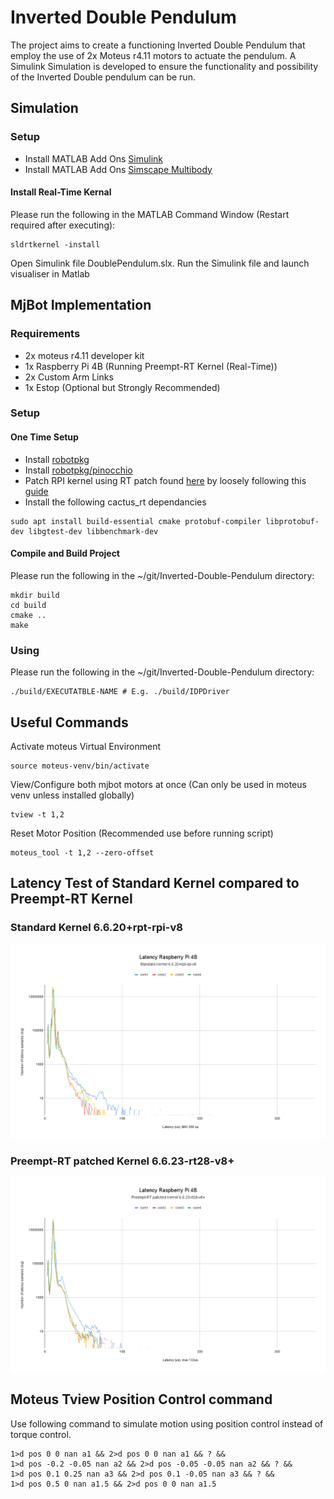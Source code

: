 # Inverted Double Pendulum
The project aims to create a functioning Inverted Double Pendulum that employ the use of 2x Moteus r4.11 motors to actuate the pendulum.
A Simulink Simulation is developed to ensure the functionality and possibility of the Inverted Double pendulum can be run. 


## Simulation
### Setup

- Install MATLAB Add Ons [Simulink](https://au.mathworks.com/help/install/install-products.html)
- Install MATLAB Add Ons [Simscape Multibody](https://au.mathworks.com/campaigns/offerings/download_smlink.html)

#### Install Real-Time Kernal
Please run the following in the MATLAB Command Window (Restart required after executing):
```
sldrtkernel -install
```
Open Simulink file DoublePendulum.slx.
Run the Simulink file and launch visualiser in Matlab

## MjBot Implementation
### Requirements
- 2x moteus r4.11 developer kit
- 1x Raspberry Pi 4B (Running Preempt-RT Kernel (Real-Time))
- 2x Custom Arm Links
- 1x Estop (Optional but Strongly Recommended)

### Setup
#### One Time Setup
- Install [robotpkg](http://robotpkg.openrobots.org/install.html)
- Install [robotpkg/pinocchio](https://stack-of-tasks.github.io/pinocchio/download.html)
- Patch RPI kernel using RT patch found [here](https://mirrors.edge.kernel.org/pub/linux/kernel/projects/rt/6.6//older/patch-6.6.23-rt28.patch.gz) by loosely following this [guide](https://www.instructables.com/64bit-RT-Kernel-Compilation-for-Raspberry-Pi-4B-/)
- Install the following cactus_rt dependancies 
```
sudo apt install build-essential cmake protobuf-compiler libprotobuf-dev libgtest-dev libbenchmark-dev
```

#### Compile and Build Project
Please run the following in the ~/git/Inverted-Double-Pendulum directory:
```
mkdir build
cd build
cmake ..
make
```

### Using
Please run the following in the ~/git/Inverted-Double-Pendulum directory:
```
./build/EXECUTATBLE-NAME # E.g. ./build/IDPDriver
```

## Useful Commands
Activate moteus Virtual Environment
``` 
source moteus-venv/bin/activate
```

View/Configure both mjbot motors at once (Can only be used in moteus venv unless installed globally)
```
tview -t 1,2
```

Reset Motor Position (Recommended use before running script)
```
moteus_tool -t 1,2 --zero-offset
```

## Latency Test of Standard Kernel compared to Preempt-RT Kernel
### Standard Kernel 6.6.20+rpt-rpi-v8
![alt text](https://github.com/Orochi13479/Inverted-Double-Pendulum/blob/main/Misc/Standard%20Latency.png?raw=true)

### Preempt-RT patched Kernel 6.6.23-rt28-v8+
![alt text](https://github.com/Orochi13479/Inverted-Double-Pendulum/blob/main/Misc/RT%20Latency.png?raw=true)


## Moteus Tview Position Control command
Use following command to simulate motion using position control instead of torque control.
```
1>d pos 0 0 nan a1 && 2>d pos 0 0 nan a1 && ? &&
1>d pos -0.2 -0.05 nan a2 && 2>d pos -0.05 -0.05 nan a2 && ? &&
1>d pos 0.1 0.25 nan a3 && 2>d pos 0.1 -0.05 nan a3 && ? &&
1>d pos 0.5 0 nan a1.5 && 2>d pos 0 0 nan a1.5
```